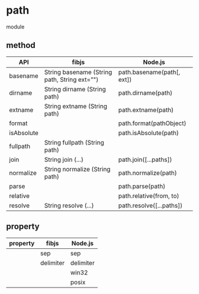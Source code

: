 # path

module
## method

| API | fibjs | Node.js|
|-----|-------|--------|
|basename|String 	basename (String path, String ext="")|path.basename(path[, ext])|
|dirname|String 	dirname (String path)|path.dirname(path)|
|extname|String 	extname (String path)|path.extname(path)|
|format||path.format(pathObject)|
|isAbsolute||path.isAbsolute(path)|
|fullpath|String 	fullpath (String path)||
|join|String 	join (...)|path.join([...paths])|
|normalize|String 	normalize (String path)|path.normalize(path)|
|parse||path.parse(path)|
|relative||path.relative(from, to)|
|resolve|String 	resolve (...)|path.resolve([...paths])|

## property

| property | fibjs | Node.js|
|-----|-------|--------|
| | sep | sep|
| | delimiter | delimiter|
| |  | win32|
| |  | posix|
